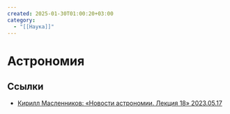 ```yaml
---
created: 2025-01-30T01:00:20+03:00
category:
  - "[[Наука]]"
---
```


# Астрономия

## Ссылки

 - [Кирилл Масленников: «Новости астрономии. Лекция 18» 2023.05.17](https://youtu.be/agMv9XAAnIg)
